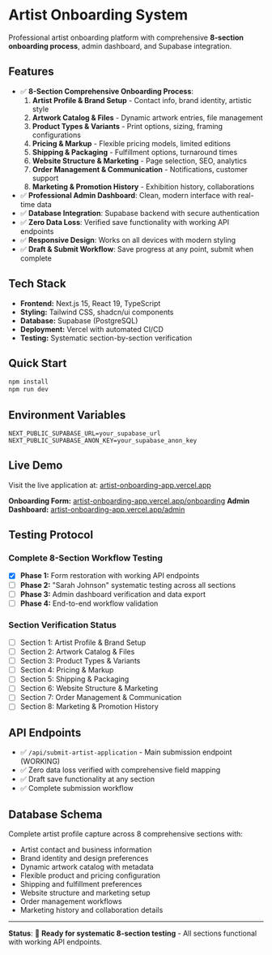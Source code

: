 # Artist Onboarding System

Professional artist onboarding platform with comprehensive **8-section onboarding process**, admin dashboard, and Supabase integration.

## Features

- ✅ **8-Section Comprehensive Onboarding Process**: 
  1. **Artist Profile & Brand Setup** - Contact info, brand identity, artistic style
  2. **Artwork Catalog & Files** - Dynamic artwork entries, file management
  3. **Product Types & Variants** - Print options, sizing, framing configurations  
  4. **Pricing & Markup** - Flexible pricing models, limited editions
  5. **Shipping & Packaging** - Fulfillment options, turnaround times
  6. **Website Structure & Marketing** - Page selection, SEO, analytics
  7. **Order Management & Communication** - Notifications, customer support
  8. **Marketing & Promotion History** - Exhibition history, collaborations
- ✅ **Professional Admin Dashboard**: Clean, modern interface with real-time data
- ✅ **Database Integration**: Supabase backend with secure authentication
- ✅ **Zero Data Loss**: Verified save functionality with working API endpoints
- ✅ **Responsive Design**: Works on all devices with modern styling
- ✅ **Draft & Submit Workflow**: Save progress at any point, submit when complete

## Tech Stack

- **Frontend:** Next.js 15, React 19, TypeScript
- **Styling:** Tailwind CSS, shadcn/ui components
- **Database:** Supabase (PostgreSQL)
- **Deployment:** Vercel with automated CI/CD
- **Testing:** Systematic section-by-section verification

## Quick Start

```bash
npm install
npm run dev
```

## Environment Variables

```
NEXT_PUBLIC_SUPABASE_URL=your_supabase_url
NEXT_PUBLIC_SUPABASE_ANON_KEY=your_supabase_anon_key
```

## Live Demo

Visit the live application at: [artist-onboarding-app.vercel.app](https://artist-onboarding-app.vercel.app/)

**Onboarding Form:** [artist-onboarding-app.vercel.app/onboarding](https://artist-onboarding-app.vercel.app/onboarding)
**Admin Dashboard:** [artist-onboarding-app.vercel.app/admin](https://artist-onboarding-app.vercel.app/admin)

## Testing Protocol

### Complete 8-Section Workflow Testing
- [x] **Phase 1:** Form restoration with working API endpoints
- [ ] **Phase 2:** "Sarah Johnson" systematic testing across all sections
- [ ] **Phase 3:** Admin dashboard verification and data export
- [ ] **Phase 4:** End-to-end workflow validation

### Section Verification Status
- [ ] Section 1: Artist Profile & Brand Setup
- [ ] Section 2: Artwork Catalog & Files  
- [ ] Section 3: Product Types & Variants
- [ ] Section 4: Pricing & Markup
- [ ] Section 5: Shipping & Packaging
- [ ] Section 6: Website Structure & Marketing
- [ ] Section 7: Order Management & Communication
- [ ] Section 8: Marketing & Promotion History

## API Endpoints

- ✅ `/api/submit-artist-application` - Main submission endpoint (WORKING)
- ✅ Zero data loss verified with comprehensive field mapping
- ✅ Draft save functionality at any section
- ✅ Complete submission workflow

## Database Schema

Complete artist profile capture across 8 comprehensive sections with:
- Artist contact and business information
- Brand identity and design preferences  
- Dynamic artwork catalog with metadata
- Flexible product and pricing configuration
- Shipping and fulfillment preferences
- Website structure and marketing setup
- Order management workflows
- Marketing history and collaboration details

---

**Status**: 🎯 **Ready for systematic 8-section testing** - All sections functional with working API endpoints.
